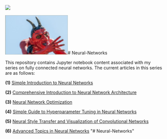 ![](images/jes.png)




![](images/belicamp.jpg)# Neural-Networks

This repository contains Jupyter notebook content associated with my series on fully connected neural networks. The current articles in this series are as follows:

**(1)** [Simple Introduction to Neural Networks](https://towardsdatascience.com/simple-introduction-to-neural-networks-ac1d7c3d7a2c)

**(2)** [Comprehensive Introduction to Neural Network Architecture](https://towardsdatascience.com/comprehensive-introduction-to-neural-network-architecture-c08c6d8e5d98)

**(3)** [Neural Network Optimization](https://towardsdatascience.com/neural-network-optimization-7ca72d4db3e0)

**(4)** [Simple Guide to Hyperparameter Tuning in Neural Networks](https://medium.com/@matthew_stewart/simple-guide-to-hyperparameter-tuning-in-neural-networks-3fe03dad8594)

**(5)** [Neural Style Transfer and Visualization of Convolutional Networks](https://towardsdatascience.com/neural-style-transfer-and-visualization-of-convolutional-networks-7362f6cf4b9b)

**(6)** [Advanced Topics in Neural Networks](https://towardsdatascience.com/advanced-topics-in-neural-networks-f27fbcc638ae)
"# Neural-Networks" 
  










